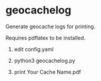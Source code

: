 geocachelog
===========

Generate geocache logs for printing.

Requires pdflatex to be installed.

1) edit config.yaml

2) python3 geocachelog.py

3) print Your Cache Name.pdf
